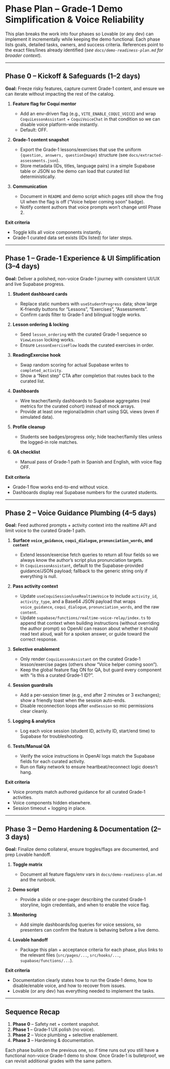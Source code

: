 # Phase Plan – Grade‑1 Demo Simplification & Voice Reliability

This plan breaks the work into four phases so Lovable (or any dev) can implement it incrementally while keeping the demo functional. Each phase lists goals, detailed tasks, owners, and success criteria. References point to the exact files/lines already identified (_see `docs/demo-readiness-plan.md` for broader context_).

---

## Phase 0 – Kickoff & Safeguards (1–2 days)
**Goal:** Freeze risky features, capture current Grade‑1 content, and ensure we can iterate without impacting the rest of the catalog.

1. **Feature flag for Coquí mentor**
   - Add an env-driven flag (e.g., `VITE_ENABLE_COQUI_VOICE`) and wrap `CoquiLessonAssistant` + `CoquiVoiceChat` in that condition so we can disable voice platform-wide instantly.
   - Default: OFF.

2. **Grade‑1 content snapshot**
   - Export the Grade‑1 lessons/exercises that use the uniform `{question, answers, questionImage}` structure (see `docs/extracted-assessments.json`).
   - Store metadata (IDs, titles, language pairs) in a simple Supabase table or JSON so the demo can load that curated list deterministically.

3. **Communication**
   - Document in `README` and demo script which pages still show the frog UI when the flag is off (“Voice helper coming soon” badge).
   - Notify content authors that voice prompts won’t change until Phase 2.

**Exit criteria**
   - Toggle kills all voice components instantly.
   - Grade‑1 curated data set exists (IDs listed) for later steps.

---

## Phase 1 – Grade‑1 Experience & UI Simplification (3–4 days)
**Goal:** Deliver a polished, non-voice Grade‑1 journey with consistent UI/UX and live Supabase progress.

1. **Student dashboard cards**
   - Replace static numbers with `useStudentProgress` data; show large K‑friendly buttons for “Lessons”, “Exercises”, “Assessments”.
   - Confirm cards filter to Grade‑1 and bilingual toggle works.

2. **Lesson ordering & locking**
   - Seed `lesson_ordering` with the curated Grade‑1 sequence so `ViewLesson` locking works.
   - Ensure `LessonExerciseFlow` loads the curated exercises in order.

3. **ReadingExercise hook**
   - Swap random scoring for actual Supabase writes to `completed_activity`.
   - Show a “Next step” CTA after completion that routes back to the curated list.

4. **Dashboards**
   - Wire teacher/family dashboards to Supabase aggregates (real metrics for the curated cohort) instead of mock arrays.
   - Provide at least one regional/admin chart using SQL views (even if simulated data).

5. **Profile cleanup**
   - Students see badges/progress only; hide teacher/family tiles unless the logged-in role matches.

6. **QA checklist**
   - Manual pass of Grade‑1 path in Spanish and English, with voice flag OFF.

**Exit criteria**
   - Grade‑1 flow works end-to-end without voice.
   - Dashboards display real Supabase numbers for the curated students.

---

## Phase 2 – Voice Guidance Plumbing (4–5 days)
**Goal:** Feed authored prompts + activity context into the realtime API and limit voice to the curated Grade‑1 path.

1. **Surface `voice_guidance`, `coqui_dialogue`, `pronunciation_words`, and `content`**
   - Extend lesson/exercise fetch queries to return all four fields so we always know the author’s script plus pronunciation targets.
   - In `CoquiLessonAssistant`, default to the Supabase-provided guidance/JSON payload; fallback to the generic string only if everything is null.

2. **Pass activity context**
   - Update `useCoquiSession`/`useRealtimeVoice` to include `activity_id`, `activity_type`, and a Base64 JSON payload that wraps `voice_guidance`, `coqui_dialogue`, `pronunciation_words`, and the raw `content`.
   - Update `supabase/functions/realtime-voice-relay/index.ts` to append that context when building instructions (without overriding the author prompt) so OpenAI can reason about whether it should read text aloud, wait for a spoken answer, or guide toward the correct response.

3. **Selective enablement**
   - Only render `CoquiLessonAssistant` on the curated Grade‑1 lesson/exercise pages (others show “Voice helper coming soon”).
   - Keep the global feature flag ON for QA, but guard every component with “is this a curated Grade‑1 ID?”.

4. **Session guardrails**
   - Add a per-session timer (e.g., end after 2 minutes or 3 exchanges); show a friendly toast when the session auto-ends.
   - Disable reconnection loops after `endSession` so mic permissions clear cleanly.

5. **Logging & analytics**
   - Log each voice session (student ID, activity ID, start/end time) to Supabase for troubleshooting.

6. **Tests/Manual QA**
   - Verify the voice instructions in OpenAI logs match the Supabase fields for each curated activity.
   - Run on flaky network to ensure heartbeat/reconnect logic doesn’t hang.

**Exit criteria**
   - Voice prompts match authored guidance for all curated Grade‑1 activities.
   - Voice components hidden elsewhere.
   - Session timeout + logging in place.

---

## Phase 3 – Demo Hardening & Documentation (2–3 days)
**Goal:** Finalize demo collateral, ensure toggles/flags are documented, and prep Lovable handoff.

1. **Toggle matrix**
   - Document all feature flags/env vars in `docs/demo-readiness-plan.md` and the runbook.

2. **Demo script**
   - Provide a slide or one-pager describing the curated Grade‑1 storyline, login credentials, and when to enable the voice flag.

3. **Monitoring**
   - Add simple dashboards/log queries for voice sessions, so presenters can confirm the feature is behaving before a live demo.

4. **Lovable handoff**
   - Package this plan + acceptance criteria for each phase, plus links to the relevant files (`src/pages/...`, `src/hooks/...`, `supabase/functions/...`).

**Exit criteria**
   - Documentation clearly states how to run the Grade‑1 demo, how to disable/enable voice, and how to recover from issues.
   - Lovable (or any dev) has everything needed to implement the tasks.

---

## Sequence Recap
1. **Phase 0** – Safety net + content snapshot.  
2. **Phase 1** – Grade‑1 UX polish (no voice).  
3. **Phase 2** – Voice plumbing + selective enablement.  
4. **Phase 3** – Hardening & documentation.

Each phase builds on the previous one, so if time runs out you still have a functional non-voice Grade‑1 demo to show. Once Grade‑1 is bulletproof, we can revisit additional grades with the same pattern.
